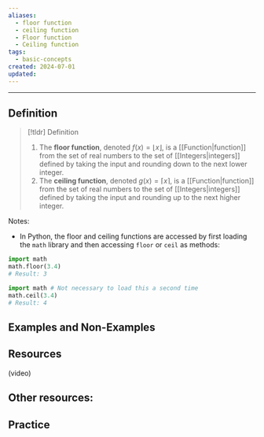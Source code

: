 ```yaml
---
aliases:
  - floor function
  - ceiling function
  - Floor function
  - Ceiling function
tags:
  - basic-concepts
created: 2024-07-01
updated:
---
```

---
## Definition 

> [!tldr] Definition
> 1. The **floor function**, denoted $f(x) = \lfloor x \rfloor$, is a [[Function|function]] from the set of real numbers to the set of [[Integers|integers]] defined by taking the input and rounding down to the next lower integer. 
> 2. The **ceiling function**, denoted $g(x) = \lceil x \rceil$, is a [[Function|function]] from the set of real numbers to the set of [[Integers|integers]] defined by taking the input and rounding up to the next higher integer. 

Notes: 
- In Python, the floor and ceiling functions are accessed by first loading the `math` library and then accessing `floor` or `ceil` as methods: 

```python
import math
math.floor(3.4)
# Result: 3

import math # Not necessary to load this a second time 
math.ceil(3.4)
# Result: 4
```

## Examples and Non-Examples

## Resources 

(video)

Other resources: 
- 

## Practice 
